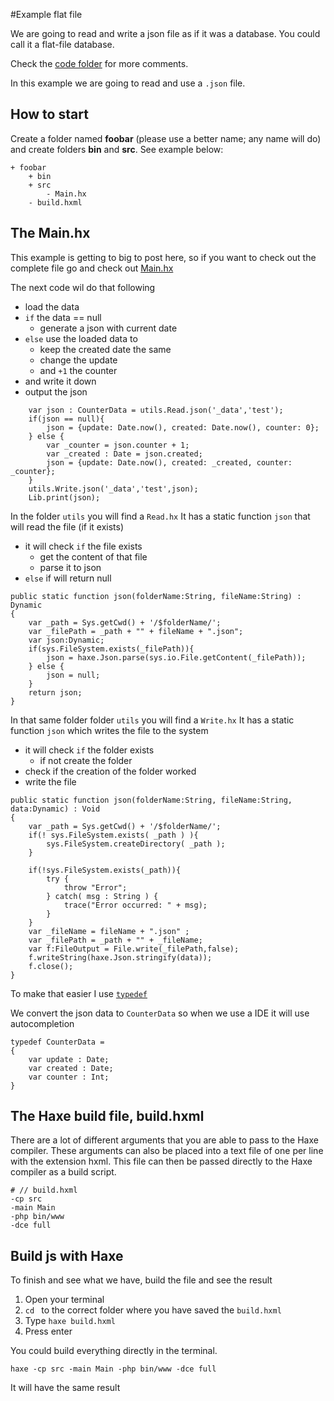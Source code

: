 #Example flat file

We are going to read and write a json file as if it was a database.
You could call it a flat-file database.

Check the [code folder](https://github.com/MatthijsKamstra/haxephp/tree/master/09flatfile/code) for more comments.

In this example we are going to read and use a `.json` file.



## How to start

Create a folder named **foobar** (please use a better name; any name will do) and create folders **bin** and **src**.
See example below:

```
+ foobar
	+ bin
	+ src
		- Main.hx
	- build.hxml
```



## The Main.hx

This example is getting to big to post here, so if you want to check out the complete file go and check out [Main.hx](https://github.com/MatthijsKamstra/haxephp/tree/master/09flatfile/code/Main.hx)


The next code wil do that following

- load the data
- `if` the data == null
	- generate a json with current date
- `else` use the loaded data to
	- keep the created date the same
	- change the update
	- and `+1` the counter
- and write it down
- output the json

```
	var json : CounterData = utils.Read.json('_data','test');
	if(json == null){
		json = {update: Date.now(), created: Date.now(), counter: 0};
	} else {
		var _counter = json.counter + 1;
		var _created : Date = json.created;
		json = {update: Date.now(), created: _created, counter: _counter};
	}
	utils.Write.json('_data','test',json);
	Lib.print(json);
```

In the folder `utils` you will find a `Read.hx`
It has a static function `json` that will read the file (if it exists)

- it will check `if` the file exists
	- get the content of that file
	- parse it to json
- `else` if will return null

```
public static function json(folderName:String, fileName:String) : Dynamic
{
	var _path = Sys.getCwd() + '/$folderName/';
	var _filePath = _path + "" + fileName + ".json";
	var json:Dynamic;
	if(sys.FileSystem.exists(_filePath)){
		json = haxe.Json.parse(sys.io.File.getContent(_filePath));
	} else {
		json = null;
	}
	return json;
}
```

In that same folder folder `utils` you will find a `Write.hx`
It has a static function `json` which writes the file to the system

- it will check `if` the folder exists
	- if not create the folder
- check if the creation of the folder worked
- write the file

```
public static function json(folderName:String, fileName:String, data:Dynamic) : Void
{
	var _path = Sys.getCwd() + '/$folderName/';
	if(! sys.FileSystem.exists( _path ) ){
		sys.FileSystem.createDirectory( _path );
	}

	if(!sys.FileSystem.exists(_path)){
	 	try {
			throw "Error";
		} catch( msg : String ) {
			trace("Error occurred: " + msg);
		}
	}
	var _fileName = fileName + ".json" ;
	var _filePath = _path + "" + _fileName;
    var f:FileOutput = File.write(_filePath,false);
    f.writeString(haxe.Json.stringify(data));
    f.close();
}
```

To make that easier I use [`typedef`](http://haxe.org/manual/type-system-typedef.html)

We convert the json data to `CounterData` so when we use a IDE it will use autocompletion

```
typedef CounterData =
{
	var update : Date;
	var created : Date;
	var counter : Int;
}

```


## The Haxe build file, build.hxml

There are a lot of different arguments that you are able to pass to the Haxe compiler.
These arguments can also be placed into a text file of one per line with the extension hxml. This file can then be passed directly to the Haxe compiler as a build script.

```
# // build.hxml
-cp src
-main Main
-php bin/www
-dce full
```


## Build js with Haxe

To finish and see what we have, build the file and see the result

1. Open your terminal
2. `cd ` to the correct folder where you have saved the `build.hxml`
3. Type `haxe build.hxml`
4. Press enter


You could build everything directly in the terminal.

```
haxe -cp src -main Main -php bin/www -dce full
```

It will have the same result



